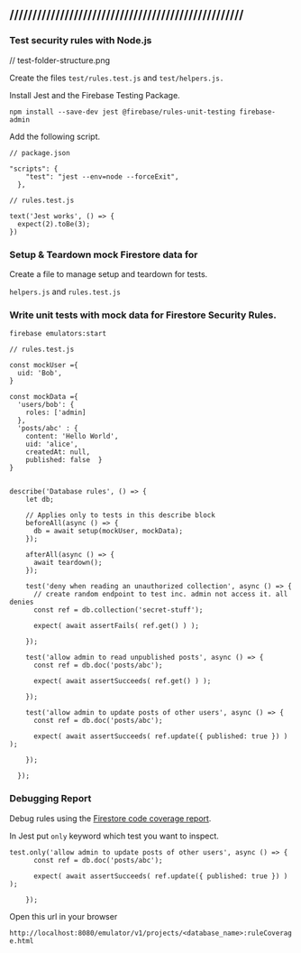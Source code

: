 ## ///////////////////////////////////////////////////

### Test security rules with Node.js

// test-folder-structure.png

Create the files `test/rules.test.js` and `test/helpers.js.`

Install Jest and the Firebase Testing Package.

`npm install --save-dev jest @firebase/rules-unit-testing firebase-admin`

Add the following script.

```
// package.json

"scripts": {
    "test": "jest --env=node --forceExit",
  },

```

```
// rules.test.js

text('Jest works', () => {
  expect(2).toBe(3);
})

```

### Setup & Teardown mock Firestore data for

Create a file to manage setup and teardown for tests.

`helpers.js` and `rules.test.js`

### Write unit tests with mock data for Firestore Security Rules.

`firebase emulators:start`

```
// rules.test.js

const mockUser ={
  uid: 'Bob',
}

const mockData ={
  'users/bob': {
    roles: ['admin]
  },
  'posts/abc' : {
    content: 'Hello World',
    uid: 'alice',
    createdAt: null,
    published: false  }
}


describe('Database rules', () => {
    let db;

    // Applies only to tests in this describe block
    beforeAll(async () => {
      db = await setup(mockUser, mockData);
    });

    afterAll(async () => {
      await teardown();
    });

    test('deny when reading an unauthorized collection', async () => {
      // create random endpoint to test inc. admin not access it. all denies
      const ref = db.collection('secret-stuff');

      expect( await assertFails( ref.get() ) );

    });

    test('allow admin to read unpublished posts', async () => {
      const ref = db.doc('posts/abc');

      expect( await assertSucceeds( ref.get() ) );

    });

    test('allow admin to update posts of other users', async () => {
      const ref = db.doc('posts/abc');

      expect( await assertSucceeds( ref.update({ published: true }) ) );

    });

  });

```

### Debugging Report

Debug rules using the [Firestore code coverage report](https://firebase.google.com/docs/rules/emulator-reports#cloud-firestore_1).

In Jest put `only` keyword which test you want to inspect.

```
test.only('allow admin to update posts of other users', async () => {
      const ref = db.doc('posts/abc');

      expect( await assertSucceeds( ref.update({ published: true }) ) );

    });
```

Open this url in your browser

`http://localhost:8080/emulator/v1/projects/<database_name>:ruleCoverage.html`
